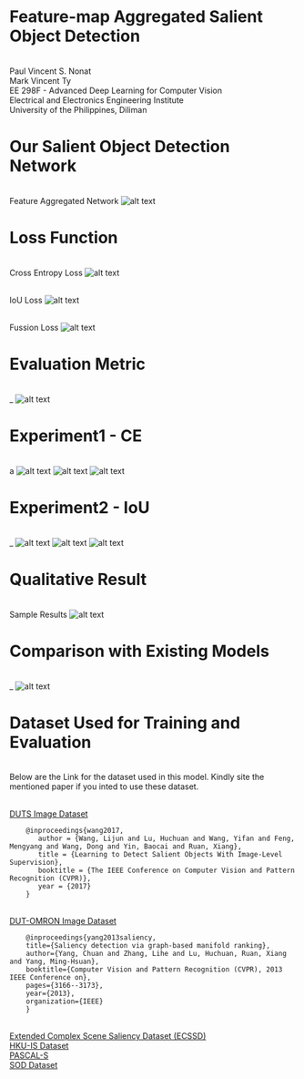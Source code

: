 # Feature-map Aggregated Salient Object Detection
<br> Paul Vincent S. Nonat
<br> Mark Vincent Ty
<br> EE 298F - Advanced Deep Learning for Computer Vision
<br> Electrical and Electronics Engineering Institute
<br> University of the Philippines, Diliman

# Our Salient Object Detection Network
<br>Feature Aggregated Network
![alt text](https://github.com/paul028/EE298F_Final_Project/blob/master/EE%20298F%20Final%20Project%20-%20Presentation%20(9).png)
# Loss Function
<br> Cross Entropy Loss
![alt text](https://github.com/paul028/EE298F_Final_Project/blob/master/lce.gif)

<br>IoU Loss
![alt text](https://github.com/paul028/EE298F_Final_Project/blob/master/liou.gif)

<br>Fussion Loss
![alt text](https://github.com/paul028/EE298F_Final_Project/blob/master/lfuse.gif)

# Evaluation Metric
<br>_
![alt text](https://github.com/paul028/EE298F_Final_Project/blob/master/mae.gif)

# Experiment1 - CE
<br>a
![alt text](https://github.com/paul028/EE298F_Final_Project/blob/master/Experiment%201Training%20Graph/Cross%20Entropy%20Loss%20Graph.png)
![alt text](https://github.com/paul028/EE298F_Final_Project/blob/master/Experiment%201Training%20Graph/Average%20CE%20Loss%20per%20epoch.png)
![alt text](https://github.com/paul028/EE298F_Final_Project/blob/master/Experiment%201Training%20Graph/MAE%20Graph.png)

# Experiment2 - IoU
<br>_
![alt text](https://github.com/paul028/EE298F_Final_Project/blob/master/Experiment%201Training%20Graph/Average%20IoU%20per%20Epoch.png)
![alt text](https://github.com/paul028/EE298F_Final_Project/blob/master/Experiment%201Training%20Graph/IoU%20Loss%20Graph.png)
![alt text](https://github.com/paul028/EE298F_Final_Project/blob/master/Experiment%201Training%20Graph/MAE%20Graph.png)
# Qualitative Result
<br> Sample Results
![alt text](https://github.com/paul028/EE298F_Final_Project/blob/master/Experiment%201Training%20Graph/Result.gif)
# Comparison with Existing Models
<br> _
![alt text](https://github.com/paul028/EE298F_Final_Project/blob/master/Experiment%201.2%20Training%20Graph/EE%20298F%20Final%20Project%20-%20Presentation%20(14).png)

# Dataset Used for Training and Evaluation
<br> Below are the Link for the dataset used in this model. Kindly site the mentioned paper if you inted to use these dataset.

<br>[DUTS Image Dataset](https://drive.google.com/file/d/1mdsP9Dq5e0C6US0h0HAajxfzhCWJZYHT/view?usp=sharing)

        @inproceedings{wang2017,
           author = {Wang, Lijun and Lu, Huchuan and Wang, Yifan and Feng, Mengyang and Wang, Dong and Yin, Baocai and Ruan, Xiang},
           title = {Learning to Detect Salient Objects With Image-Level Supervision},
           booktitle = {The IEEE Conference on Computer Vision and Pattern Recognition (CVPR)},
           year = {2017}
        }

<br>[DUT-OMRON Image Dataset](https://drive.google.com/file/d/1iBT1jRlNKv7r3FfE2LsHSjJ1-MKt4qbi/view?usp=sharing)

        @inproceedings{yang2013saliency,
        title={Saliency detection via graph-based manifold ranking},
        author={Yang, Chuan and Zhang, Lihe and Lu, Huchuan, Ruan, Xiang and Yang, Ming-Hsuan},
        booktitle={Computer Vision and Pattern Recognition (CVPR), 2013 IEEE Conference on},
        pages={3166--3173},
        year={2013},
        organization={IEEE}
        }
        
<br>[Extended Complex Scene Saliency Dataset (ECSSD)](https://drive.google.com/file/d/1kIUO6HyGFpHxRMwkCEJcHPlK-hmWLAWF/view?usp=sharing)
<br>[HKU-IS Dataset](https://drive.google.com/file/d/1RXFKl95yyyNmXnYJU35Y114KLzK4X0dZ/view?usp=sharing)
<br>[PASCAL-S](https://drive.google.com/file/d/1oaB4TYuozemKI9eqs6NK-9A8ED6t7OKz/view?usp=sharing)
<br>[SOD Dataset](https://drive.google.com/file/d/1Zj1yV1ILTkfidO7ABge57qA513zNZRyR/view?usp=sharing)



